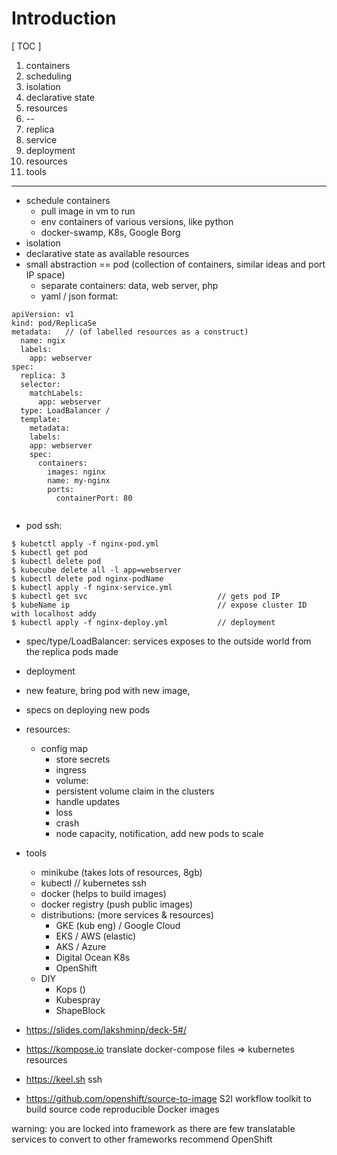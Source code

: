 # Introduction

[ TOC ]
1. containers
2. scheduling
3. isolation
4. declarative state
5. resources
6. --
7. replica
8. service
9. deployment
10. resources
11. tools

---

* schedule containers
  * pull image in vm to run
  * env containers of various versions, like python
  * docker-swamp, K8s, Google Borg
* isolation
* declarative state as available resources
* small abstraction == pod (collection of containers, similar ideas and port IP space)
  * separate containers: data, web server, php
  * yaml / json format: 
```
apiVersion: v1
kind: pod/ReplicaSe
metadata:   // (of labelled resources as a construct)
  name: ngix
  labels: 
    app: webserver
spec: 
  replica: 3
  selector:
    matchLabels:
      app: webserver
  type: LoadBalancer / 
  template: 
    metadata:
    labels:
    app: webserver
    spec:
      containers: 
        images: nginx
        name: my-nginx
        ports: 
          containerPort: 80
      
```
* pod ssh: 
``` 
$ kubetctl apply -f nginx-pod.yml 
$ kubectl get pod
$ kubectl delete pod
$ kubecube delete all -l app=webserver
$ kubectl delete pod nginx-podName
$ kubectl apply -f nginx-service.yml
$ kubectl get svc                             // gets pod IP
$ kubeName ip                                 // expose cluster ID with localhost addy
$ kubectl apply -f nginx-deploy.yml           // deployment
```
* spec/type/LoadBalancer: services exposes to the outside world from the replica pods made
* deployment
 * new feature, bring pod with new image,
 * specs on deploying new pods
* resources:
  * config map
    * store secrets
    * ingress
    * volume: 
    * persistent volume claim in the clusters 
    * handle updates
    * loss
    * crash
    * node capacity, notification, add new pods to scale
* tools
  * minikube (takes lots of resources, 8gb)
  * kubectl                                                                  // kubernetes ssh
  * docker (helps to build images)
  * docker registry (push public images)
  * distributions: (more services & resources)
    * GKE (kub eng) / Google Cloud
    * EKS / AWS (elastic) 
    * AKS / Azure
    * Digital Ocean K8s
    * OpenShift
  * DIY
    * Kops ()
    * Kubespray
    * ShapeBlock


* https://slides.com/lakshminp/deck-5#/
* https://kompose.io                                           translate docker-compose files => kubernetes resources
* https://keel.sh                                                  ssh 
* https://github.com/openshift/source-to-image      S2I workflow toolkit to build source code reproducible Docker images


warning:
you are locked into framework as there are few translatable services to convert to other frameworks
recommend OpenShift
